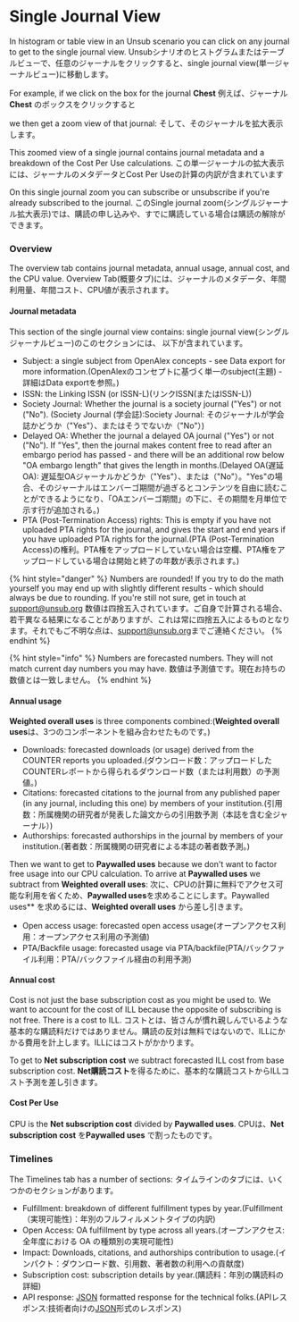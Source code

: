 # Single Journal View

In histogram or table view in an Unsub scenario you can click on any journal to get to the single journal view. Unsubシナリオのヒストグラムまたはテーブルビューで、任意のジャーナルをクリックすると、single journal view(単一ジャーナルビュー)に移動します。

For example, if we click on the box for the journal **Chest** 例えば、ジャーナル **Chest** のボックスをクリックすると

we then get a zoom view of that journal: そして、そのジャーナルを拡大表示します。

This zoomed view of a single journal contains journal metadata and a breakdown of the Cost Per Use calculations. この単一ジャーナルの拡大表示には、ジャーナルのメタデータとCost Per Useの計算の内訳が含まれています

On this single journal zoom you can subscribe or unsubscribe if you're already subscribed to the journal. このSingle journal zoom(シングルジャーナル拡大表示)では、購読の申し込みや、すでに購読している場合は購読の解除ができます。

### Overview

The overview tab contains journal metadata, annual usage, annual cost, and the CPU value. Overview Tab(概要タブ)には、ジャーナルのメタデータ、年間利用量、年間コスト、CPU値が表示されます。

#### Journal metadata

This section of the single journal view contains: single journal view(シングルジャーナルビュー)のこのセクションには、 以下が含まれています。

* Subject: a single subject from OpenAlex concepts - see Data export for more information.(OpenAlexのコンセプトに基づく単一のsubject(主題) - 詳細はData exportを参照。)
* ISSN: the Linking ISSN (or ISSN-L)(リンクISSN(またはISSN-L))
* Society Journal: Whether the journal is a society journal ("Yes") or not ("No"). (Society Journal (学会誌):Society Journal: そのジャーナルが学会誌かどうか（"Yes"）、またはそうでないか（"No"）)
* Delayed OA: Whether the journal a delayed OA journal ("Yes") or not ("No"). If "Yes", then the journal makes content free to read after an embargo period has passed - and there will be an additional row below "OA embargo length" that gives the length in months.(Delayed OA(遅延OA): 遅延型OAジャーナルかどうか（"Yes"）、または（"No"）。"Yes"の場合、そのジャーナルはエンバーゴ期間が過ぎるとコンテンツを自由に読むことができるようになり、「OAエンバーゴ期間」の下に、その期間を月単位で示す行が追加される。)
* PTA (Post-Termination Access) rights: This is empty if you have not uploaded PTA rights for the journal, and gives the start and end years if you have uploaded PTA rights for the journal.(PTA (Post-Termination Access)の権利。PTA権をアップロードしていない場合は空欄、PTA権をアップロードしている場合は開始と終了の年数が表示されます。)

{% hint style="danger" %}
Numbers are rounded! If you try to do the math yourself you may end up with slightly different results - which should always be due to rounding. If you're still not sure, get in touch at [support@unsub.org](mailto:support@unsub.org) 数値は四捨五入されています。ご自身で計算される場合、若干異なる結果になることがありますが、これは常に四捨五入によるものとなります。それでもご不明な点は、[support@unsub.org](mailto:support@unsub.org)までご連絡ください。
{% endhint %}

{% hint style="info" %}
Numbers are forecasted numbers. They will not match current day numbers you may have. 数値は予測値です。現在お持ちの数値とは一致しません。
{% endhint %}

#### Annual usage

**Weighted overall uses** is three components combined:(**Weighted overall uses**は、3つのコンポーネントを組み合わせたものです。)

* Downloads: forecasted downloads (or usage) derived from the COUNTER reports you uploaded.(ダウンロード数：アップロードしたCOUNTERレポートから得られるダウンロード数（または利用数）の予測値。)
* Citations: forecasted citations to the journal from any published paper (in any journal, including this one) by members of your institution.(引用数：所属機関の研究者が発表した論文からの引用数予測（本誌を含む全ジャーナル）)
* Authorships: forecasted authorships in the journal by members of your institution.(著者数：所属機関の研究者による本誌の著者数予測。)

Then we want to get to **Paywalled uses** because we don't want to factor free usage into our CPU calculation. To arrive at **Paywalled uses** we subtract from **Weighted overall uses**: 次に、CPUの計算に無料でアクセス可能な利用を省くため、**Paywalled uses**を求めることにします。Paywalled uses\*\* を求めるには、**Weighted overall uses** から差し引きます。

* Open access usage: forecasted open access usage(オープンアクセス利用：オープンアクセス利用の予測値)
* PTA/Backfile usage: forecasted usage via PTA/backfile(PTA/バックファイル利用：PTA/バックファイル経由の利用予測)

#### Annual cost

Cost is not just the base subscription cost as you might be used to. We want to account for the cost of ILL because the opposite of subscribing is not free. There is a cost to ILL. コストとは、皆さんが慣れ親しんでいるような基本的な購読料だけではありません。購読の反対は無料ではないので、ILLにかかる費用を計上します。ILLにはコストがかかります。

To get to **Net subscription cost** we subtract forecasted ILL cost from base subscription cost. **Net購読コスト**を得るために、基本的な購読コストからILLコスト予測を差し引きます。

#### Cost Per Use

CPU is the **Net subscription cost** divided by **Paywalled uses**. CPUは、**Net subscription cost** を**Paywalled uses** で割ったものです。

### Timelines

The Timelines tab has a number of sections: タイムラインのタブには、いくつかのセクションがあります。

* Fulfillment: breakdown of different fulfillment types by year.(Fulfillment（実現可能性)：年別のフルフィルメントタイプの内訳)
* Open Access: OA fulfillment by type across all years.(オープンアクセス: 全年度における OA の種類別の実現可能性)
* Impact: Downloads, citations, and authorships contribution to usage.(インパクト：ダウンロード数、引用数、著者数の利用への貢献度)
* Subscription cost: subscription details by year.(購読料：年別の購読料の詳細)
* API response: [JSON](https://en.wikipedia.org/wiki/JSON) formatted response for the technical folks.(APIレスポンス:技術者向けの[JSON](https://en.wikipedia.org/wiki/JSON)形式のレスポンス)
